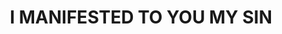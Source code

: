 ---
capo: 0
id: 0
lang: en-us
page: '101'
step: pre
subtitle: ''
tags: []
title: I MANIFESTED TO YOU MY SIN
---